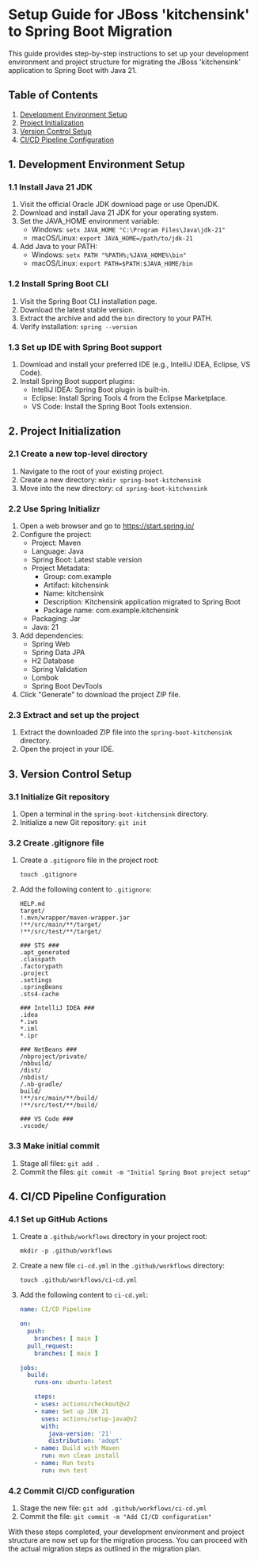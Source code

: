 
# Setup Guide for JBoss 'kitchensink' to Spring Boot Migration

This guide provides step-by-step instructions to set up your development environment and project structure for migrating the JBoss 'kitchensink' application to Spring Boot with Java 21.

## Table of Contents
1. [Development Environment Setup](#1-development-environment-setup)
2. [Project Initialization](#2-project-initialization)
3. [Version Control Setup](#3-version-control-setup)
4. [CI/CD Pipeline Configuration](#4-cicd-pipeline-configuration)

## 1. Development Environment Setup

### 1.1 Install Java 21 JDK

1. Visit the official Oracle JDK download page or use OpenJDK.
2. Download and install Java 21 JDK for your operating system.
3. Set the JAVA_HOME environment variable:
   - Windows: `setx JAVA_HOME "C:\Program Files\Java\jdk-21"`
   - macOS/Linux: `export JAVA_HOME=/path/to/jdk-21`
4. Add Java to your PATH:
   - Windows: `setx PATH "%PATH%;%JAVA_HOME%\bin"`
   - macOS/Linux: `export PATH=$PATH:$JAVA_HOME/bin`

### 1.2 Install Spring Boot CLI

1. Visit the Spring Boot CLI installation page.
2. Download the latest stable version.
3. Extract the archive and add the `bin` directory to your PATH.
4. Verify installation: `spring --version`

### 1.3 Set up IDE with Spring Boot support

1. Download and install your preferred IDE (e.g., IntelliJ IDEA, Eclipse, VS Code).
2. Install Spring Boot support plugins:
   - IntelliJ IDEA: Spring Boot plugin is built-in.
   - Eclipse: Install Spring Tools 4 from the Eclipse Marketplace.
   - VS Code: Install the Spring Boot Tools extension.

## 2. Project Initialization

### 2.1 Create a new top-level directory

1. Navigate to the root of your existing project.
2. Create a new directory: `mkdir spring-boot-kitchensink`
3. Move into the new directory: `cd spring-boot-kitchensink`

### 2.2 Use Spring Initializr

1. Open a web browser and go to https://start.spring.io/
2. Configure the project:
   - Project: Maven
   - Language: Java
   - Spring Boot: Latest stable version
   - Project Metadata:
     - Group: com.example
     - Artifact: kitchensink
     - Name: kitchensink
     - Description: Kitchensink application migrated to Spring Boot
     - Package name: com.example.kitchensink
   - Packaging: Jar
   - Java: 21
3. Add dependencies:
   - Spring Web
   - Spring Data JPA
   - H2 Database
   - Spring Validation
   - Lombok
   - Spring Boot DevTools
4. Click "Generate" to download the project ZIP file.

### 2.3 Extract and set up the project

1. Extract the downloaded ZIP file into the `spring-boot-kitchensink` directory.
2. Open the project in your IDE.

## 3. Version Control Setup

### 3.1 Initialize Git repository

1. Open a terminal in the `spring-boot-kitchensink` directory.
2. Initialize a new Git repository: `git init`

### 3.2 Create .gitignore file

1. Create a `.gitignore` file in the project root:
   ```
   touch .gitignore
   ```
2. Add the following content to `.gitignore`:
   ```
   HELP.md
   target/
   !.mvn/wrapper/maven-wrapper.jar
   !**/src/main/**/target/
   !**/src/test/**/target/

   ### STS ###
   .apt_generated
   .classpath
   .factorypath
   .project
   .settings
   .springBeans
   .sts4-cache

   ### IntelliJ IDEA ###
   .idea
   *.iws
   *.iml
   *.ipr

   ### NetBeans ###
   /nbproject/private/
   /nbbuild/
   /dist/
   /nbdist/
   /.nb-gradle/
   build/
   !**/src/main/**/build/
   !**/src/test/**/build/

   ### VS Code ###
   .vscode/
   ```

### 3.3 Make initial commit

1. Stage all files: `git add .`
2. Commit the files: `git commit -m "Initial Spring Boot project setup"`

## 4. CI/CD Pipeline Configuration

### 4.1 Set up GitHub Actions

1. Create a `.github/workflows` directory in your project root:
   ```
   mkdir -p .github/workflows
   ```
2. Create a new file `ci-cd.yml` in the `.github/workflows` directory:
   ```
   touch .github/workflows/ci-cd.yml
   ```
3. Add the following content to `ci-cd.yml`:
   ```yaml
   name: CI/CD Pipeline

   on:
     push:
       branches: [ main ]
     pull_request:
       branches: [ main ]

   jobs:
     build:
       runs-on: ubuntu-latest

       steps:
       - uses: actions/checkout@v2
       - name: Set up JDK 21
         uses: actions/setup-java@v2
         with:
           java-version: '21'
           distribution: 'adopt'
       - name: Build with Maven
         run: mvn clean install
       - name: Run tests
         run: mvn test
   ```

### 4.2 Commit CI/CD configuration

1. Stage the new file: `git add .github/workflows/ci-cd.yml`
2. Commit the file: `git commit -m "Add CI/CD configuration"`

With these steps completed, your development environment and project structure are now set up for the migration process. You can proceed with the actual migration steps as outlined in the migration plan.
